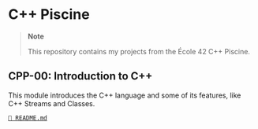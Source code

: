 # C++ Piscine

> **Note**
>
> This repository contains my projects from the École 42 C++ Piscine.

## CPP-00: Introduction to C++

This module introduces the C++ language and some of its features, like C++ Streams and Classes.

[`🔗 README.md`](./cpp-00/README.md)
